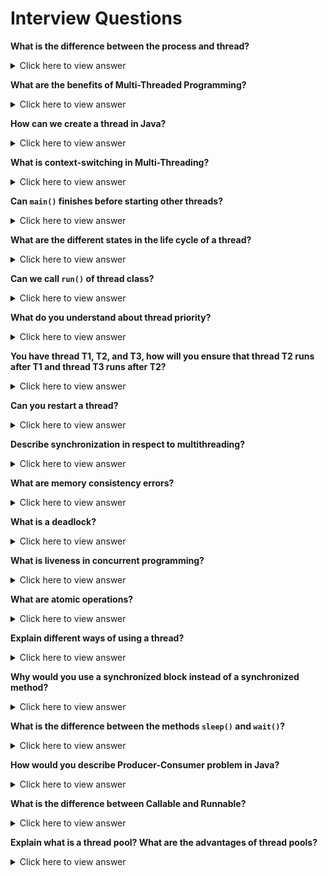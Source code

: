 # Interview Questions

**What is the difference between the process and thread?**

<details>

<summary>Click here to view answer</summary>

_To be updated_

</details>

**What are the benefits of Multi-Threaded Programming?**

<details>

<summary>Click here to view answer</summary>

_To be updated_

</details>

**How can we create a thread in Java?**

<details>

<summary>Click here to view answer</summary>

_To be updated_

</details>

**What is context-switching in Multi-Threading?**

<details>

<summary>Click here to view answer</summary>

_To be updated_

</details>

**Can `main()` finishes before starting other threads?**

<details>

<summary>Click here to view answer</summary>

_To be updated_

</details>

**What are the different states in the life cycle of a thread?**

<details>

<summary>Click here to view answer</summary>

_To be updated_

</details>

**Can we call `run()` of thread class?**

<details>

<summary>Click here to view answer</summary>

_To be updated_

</details>

**What do you understand about thread priority?**

<details>

<summary>Click here to view answer</summary>

_To be updated_

</details>

**You have thread T1, T2, and T3, how will you ensure that thread T2 runs after T1 and thread T3 runs after T2?**

<details>

<summary>Click here to view answer</summary>

_To be updated_

</details>

**Can you restart a thread?**

<details>

<summary>Click here to view answer</summary>

_To be updated_

</details>

**Describe synchronization in respect to multithreading?**

<details>

<summary>Click here to view answer</summary>

_To be updated_

</details>

**What are memory consistency errors?**

<details>

<summary>Click here to view answer</summary>

_To be updated_

</details>

**What is a deadlock?**

<details>

<summary>Click here to view answer</summary>

_To be updated_

</details>

**What is liveness in concurrent programming?**

<details>

<summary>Click here to view answer</summary>

_To be updated_

</details>

**What are atomic operations?**

<details>

<summary>Click here to view answer</summary>

_To be updated_

</details>

**Explain different ways of using a thread?**

<details>

<summary>Click here to view answer</summary>

_To be updated_

</details>

**Why would you use a synchronized block instead of a synchronized method?**

<details>

<summary>Click here to view answer</summary>

_To be updated_

</details>

**What is the difference between the methods `sleep()` and `wait()`?**

<details>

<summary>Click here to view answer</summary>

_To be updated_

</details>

**How would you describe Producer-Consumer problem in Java?**

<details>

<summary>Click here to view answer</summary>

_To be updated_

</details>

**What is the difference between Callable and Runnable?**

<details>

<summary>Click here to view answer</summary>

_To be updated_

</details>

**Explain what is a thread pool? What are the advantages of thread pools?**

<details>

<summary>Click here to view answer</summary>

_To be updated_

</details>

